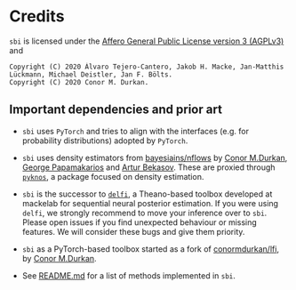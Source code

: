 # Credits

`sbi` is licensed under the [Affero General Public License version 3 (AGPLv3)](https://www.gnu.org/licenses/agpl-3.0.html) and 
```
Copyright (C) 2020 Álvaro Tejero-Cantero, Jakob H. Macke, Jan-Matthis Lückmann, Michael Deistler, Jan F. Bölts.
Copyright (C) 2020 Conor M. Durkan.
```

## Important dependencies and prior art

* `sbi` uses `PyTorch` and tries to align with the interfaces (e.g. for probability
  distributions) adopted by `PyTorch`.

* `sbi` uses density estimators from
[bayesiains/nflows](https://github.com/bayesiains/nsf) by [Conor
M.Durkan](https://conormdurkan.github.io/), [George
Papamakarios](https://gpapamak.github.io/) and [Artur
Bekasov](https://arturbekasov.github.io/). These are proxied through
[`pyknos`](https://github.com/mackelab/pyknos), a package focused on density estimation.

* `sbi` is the successor to [`delfi`](https://github.com/mackelab/delfi), a Theano-based
  toolbox developed at mackelab for sequential neural posterior estimation. If you were
  using `delfi`, we strongly recommend to move your inference over to `sbi`. Please open
  issues if you find unexpected behaviour or missing features. We will consider these
  bugs and give them priority.

* `sbi` as a PyTorch-based toolbox started as a fork of
  [conormdurkan/lfi](https://github.com/conormdurkan/lfi), by [Conor
  M.Durkan](https://conormdurkan.github.io/).

* See [README.md](https://github.com/mackelab/sbi/blob/master/README.md) for a list of
  methods implemented in `sbi`.